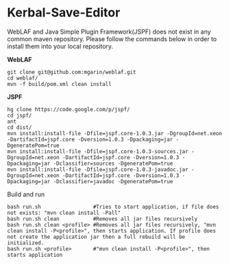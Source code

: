 Kerbal-Save-Editor
==================
WebLAF and Java Simple Plugin Framework(JSPF) does not exist in any common maven repository. 
Please follow the commands below in order to install them into your local repository.

**WebLAF**
```
git clone git@github.com:mgarin/weblaf.git
cd weblaf/
mvn -f build/pom.xml clean install
```

**JSPF**
```
hg clone https://code.google.com/p/jspf/
cd jspf/
ant
cd dist/
mvn install:install-file -Dfile=jspf.core-1.0.3.jar -DgroupId=net.xeon -DartifactId=jspf.core -Dversion=1.0.3 -Dpackaging=jar -DgeneratePom=true
mvn install:install-file -Dfile=jspf.core-1.0.3-sources.jar -DgroupId=net.xeon -DartifactId=jspf.core -Dversion=1.0.3 -Dpackaging=jar -Dclassifier=sources -DgeneratePom=true
mvn install:install-file -Dfile=jspf.core-1.0.3-javadoc.jar -DgroupId=net.xeon -DartifactId=jspf.core -Dversion=1.0.3 -Dpackaging=jar -Dclassifier=javadoc -DgeneratePom=true
```

Build and run
```
bash run.sh                 #Tries to start application, if file does not exists: "mvn clean install -Pall"
bash run.sh clean           #Removes all jar files recursively
bash run.sh clean <profile> #Removes all jar files recursively, "mvn clean install -P<profile>", then starts application. If profile does not create the application jar then a full rebuild will be initialized.
bash run.sh <profile>       #"mvn clean install -P<profile>", then starts application
```
